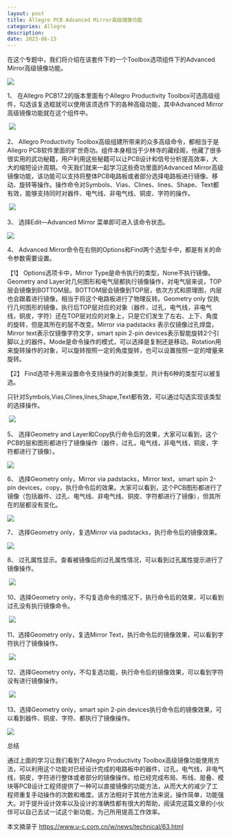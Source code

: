```yaml
---
layout: post
title: Allegro PCB Advanced Mirror高级镜像功能
categories: Allegro
description: 
date: 2023-06-15
---
```


在这个专题中，我们将介绍在该套件下的一个Toolbox选项组件下的Advanced Mirror高级镜像功能。

![](https://www.u-c.com.cn/uploads/editor/2019/12/04180900753.png)

1、 在Allegro PCB17.2的版本里面有个Allegro Productivity Toolbox可选高级组件，勾选该复选框就可以使用该须选件下的各种高级功能，其中Advanced Mirror高级镜像功能就在这个组件中。

 ![](https://www.u-c.com.cn/uploads/editor/2019/12/04180921321.png)

2、 Allegro Productivity Toolbox高级组建所带来的众多高级命令，都相当于是Allegro PCB软件里面的旷世奇功。组件本身相当于少林寺的藏经阁，他藏了很多很实用的武功秘籍，用户利用这些秘籍可以让PCB设计和信号分析提高效率，大大的缩短设计周期。今天我们就来一起学习这些奇功里面的Advanced Mirror高级镜像功能，该功能可以支持将整体PCB电路板或者部分选择电路板进行镜像、移动、旋转等操作。操作命令对Symbols、Vias、Clines、lines、Shape、Text都有效，能够支持同时对器件、电气线、非电气线、铜皮、字符的操作。

 ![](https://www.u-c.com.cn/uploads/editor/2019/12/04180948662.png)

3、 选择Edit—Advanced Mirror 菜单即可进入该命令状态。

![](https://www.u-c.com.cn/uploads/editor/2019/12/04181005728.png)

  

4、 Advanced Mirror命令在右侧的Options和Find两个选型卡中，都是有关的命令参数需要设置。

【1】 Options选项卡中，Mirror Type是命令执行的类型，None不执行镜像。Geometry and Layer对几何图形和电气层都执行镜像操作，对电气层来说，TOP层会镜像到BOTTOM层。BOTTOM层会镜像到TOP层，依次方式和原理图，内层也会跟着进行镜像，相当于将这个电路板进行了物理反转。Geometry only 仅执行几何图形的镜像，执行后TOP层对应的对象（器件，过孔，电气线，非电气线，铜皮，字符）还在TOP层对应的对象上，只是它们发生了左右、上下、角度的旋转，但是其所在的层不改变。Mirror via padstacks 表示仅镜像过孔焊盘，Mirror text表示仅镜像字符文字，smart spin 2-pin devices表示智能旋转2个引脚以上的器件。Mode是命令操作的模式，可以选择是复制还是移动。Rotation用来旋转操作的对象，可以旋转按照一定的角度旋转，也可以设置按照一定的增量来旋转。

【2】 Find选项卡用来设置命令支持操作的对象类型，共计有6种的类型可以被复选。

只针对Symbols,Vias,Clines,lines,Shape,Text都有效，可以通过勾选实现该类型的选择操作。

 ![](https://www.u-c.com.cn/uploads/editor/2019/12/04181046602.png)

5、 选择Geometry and Layer和Copy执行命令后的效果，大家可以看到，这个PCB的层和图形都进行了镜像操作（器件，过孔，电气线，非电气线，铜皮，字符都进行了镜像）。

![](https://www.u-c.com.cn/uploads/editor/2019/12/04181106389.png)

6、 选择Geometry only，Mirror via padstacks，Mirror text，smart spin 2-pin devices，copy，执行命令后的效果。大家可以看到，这个PCB图形都进行了镜像（包括器件、过孔、电气线、非电气线、铜皮、字符都进行了镜像），但其所在的层都没有变化。

![](https://www.u-c.com.cn/uploads/editor/2019/12/04181123400.png)

7、 选择Geometry only，复选Mirror via padstacks，执行命令后的镜像效果。

![](https://www.u-c.com.cn/uploads/editor/2019/12/04181140747.png)

8、 过孔属性显示。查看被镜像后的过孔属性情况，可以看到过孔属性提示进行了镜像操作。

 ![](https://www.u-c.com.cn/uploads/editor/2019/12/04181219341.png)

10、选择Geometry only，不勾复选命令的情况下，执行命令后的效果，可以看到过孔没有执行镜像命令。

 ![](https://www.u-c.com.cn/uploads/editor/2019/12/04181228277.png)

11、选择Geometry only，复选Mirror Text，执行命令后的镜像效果，可以看到字符执行了镜像操作。 

 ![](https://www.u-c.com.cn/uploads/editor/2019/12/04181335604.png)

12、选择Geometry only，不勾复选功能，执行命令后的镜像效果，可以看到字符没有进行镜像操作。

 ![](https://www.u-c.com.cn/uploads/editor/2019/12/04181349409.png)

13、选择Geometry only，smart spin 2-pin devices执行命令后的镜像效果，可以看到器件、铜皮、字符、都执行了镜像操作。

![](https://www.u-c.com.cn/uploads/editor/2019/12/04181358627.png)

总结

通过上面的学习让我们看到了Allegro Productivity Toolbox高级镜像功能使用方法，可以利用这个功能对已经设计完成的电路板中的器件，过孔，电气线，非电气线，铜皮，字符进行整体或者部分的镜像操作。给已经完成布局、布线、层叠、模块等PCB设计工程师提供了一种可以直接镜像的功能方法，从而大大的减少了工程师重复手动操作的次数和难度。该方法相对于其他方法来说，操作简单，功能强大。对于提升设计效率以及设计的准确性都有很大的帮助，阅读完这篇文章的小伙伴可以自己去试一试这个新功能，为己所用提高工作效率。

本文摘录于 https://www.u-c.com.cn/w/news/technical/63.html